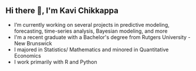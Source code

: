 ## Hi there 👋, I'm Kavi Chikkappa
- I’m currently working on several projects in predictive modeling, forecasting, time-series analysis, Bayesian modeling, and more
- I'm a recent graduate with a Bachelor's degree from Rutgers University - New Brunswick
- I majored in Statistics/ Mathematics and minored in Quantitative Economics
- I work primarily with R and Python

<!--
**kvchikkappa/kvchikkappa** is a ✨ _special_ ✨ repository because its `README.md` (this file) appears on your GitHub profile.

Here are some ideas to get you started:

- 🔭 I’m currently working on ...
- 🌱 I’m currently learning ...
- 👯 I’m looking to collaborate on ...
- 🤔 I’m looking for help with ...
- 💬 Ask me about ...
- 📫 How to reach me: ...
- 😄 Pronouns: ...
- ⚡ Fun fact: ...
-->
